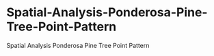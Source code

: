 # Spatial-Analysis-Ponderosa-Pine-Tree-Point-Pattern
Spatial Analysis Ponderosa Pine Tree Point Pattern
